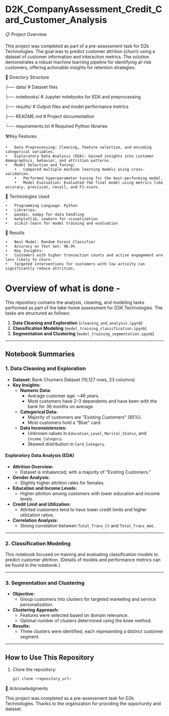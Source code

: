 # D2K_CompanyAssessment_Credit_Card_Customer_Analysis

📋 Project Overview

This project was completed as part of a pre-assessment task for D2k Technologies. The goal was to predict customer attrition (churn) using a dataset of customer information and interaction metrics. The solution demonstrates a robust machine learning pipeline for identifying at-risk customers, offering actionable insights for retention strategies.


📂 Directory Structure

├── data/                    # Dataset files

├── notebooks/               # Jupyter notebooks for EDA and preprocessing

├── results/                 # Output files and model performance metrics

├── README.md                # Project documentation

└── requirements.txt         # Required Python libraries

🛠️Key Features

	•	Data Preprocessing: Cleaning, feature selection, and encoding categorical variables.
	•	Exploratory Data Analysis (EDA): Gained insights into customer demographics, behavior, and attrition patterns.
	•	Model Selection and Tuning:
		•	Compared multiple machine learning models using cross-validation.
		•	Performed hyperparameter tuning for the best-performing model.
		•	Model Evaluation: Evaluated the final model using metrics like accuracy, precision, recall, and F1-score.

 🚀 Technologies Used

	•	Programming Language: Python
	•	Libraries:
	•	pandas, numpy for data handling
	•	matplotlib, seaborn for visualization
	•	scikit-learn for model training and evaluation

 🧪 Results

	•	Best Model: Random Forest Classifier
	•	Accuracy on Test Set: 96.9%
	•	Key Insights:
	•	Customers with higher transaction counts and active engagement are less likely to churn.
	•	Targeted interventions for customers with low activity can significantly reduce attrition.

# Overview of what is done -

This repository contains the analysis, cleaning, and modeling tasks performed as part of the take-home assessment for D2K Technologies. The tasks are structured as follows:

1. **Data Cleaning and Exploration** (`cleaning_and_analysis.ipynb`)
2. **Classification Modeling** (`model_training_classification.ipynb`)
3. **Segmentation and Clustering** (`model_training_segmentation.ipynb`)

---

## Notebook Summaries

### 1. **Data Cleaning and Exploration**
- **Dataset:** Bank Churners Dataset (10,127 rows, 23 columns)
- **Key Insights:**
  - **Numeric Data:**
    - Average customer age: ~46 years.
    - Most customers have 2–3 dependents and have been with the bank for 36 months on average.
  - **Categorical Data:**
    - Majority of customers are "Existing Customers" (85%).
    - Most customers hold a "Blue" card.
  - **Data Inconsistencies:**
    - Unknown values in `Education_Level`, `Marital_Status`, and `Income_Category`.
    - Skewed distribution in `Card_Category`.

#### Exploratory Data Analysis (EDA)
- **Attrition Overview:**
  - Dataset is imbalanced, with a majority of "Existing Customers."
- **Gender Analysis:**
  - Slightly higher attrition rates for females.
- **Education and Income Levels:**
  - Higher attrition among customers with lower education and income levels.
- **Credit Limit and Utilization:**
  - Attrited customers tend to have lower credit limits and higher utilization ratios.
- **Correlation Analysis:**
  - Strong correlation between `Total_Trans_Ct` and `Total_Trans_Amt`.

---

### 2. **Classification Modeling**
This notebook focused on training and evaluating classification models to predict customer attrition. (Details of models and performance metrics can be found in the notebook.)

---

### 3. **Segmentation and Clustering**
- **Objective:**
  - Group customers into clusters for targeted marketing and service personalization.
- **Clustering Approach:**
  - Features were selected based on domain relevance.
  - Optimal number of clusters determined using the knee method.
- **Results:**
  - Three clusters were identified, each representing a distinct customer segment.

---

## How to Use This Repository
1. Clone the repository:
   ```bash
   git clone <repository_url>
🤝 Acknowledgments

This project was completed as a pre-assessment task for D2k Technologies. Thanks to the organization for providing the opportunity and dataset.
